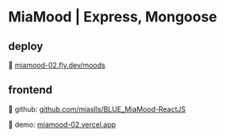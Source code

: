# MiaMood | Express, Mongoose

## deploy

🔗 [miamood-02.fly.dev/moods](https://miamood-02.fly.dev/moods)

## frontend

🔗 github: [github.com/miaslls/BLUE_MiaMood-ReactJS](https://github.com/miaslls/BLUE_MiaMood-ReactJS)

🔗 demo: [miamood-02.vercel.app](https://miamood-02.vercel.app)
